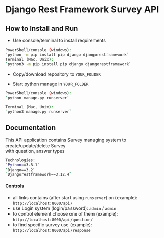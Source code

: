 # Django Rest Framework Survey API

## How to Install and Run
* Use console/terminal to install requirements
```bash
PowerShell/console (windows):
`python -m pip install pip django djangorestframework`
Terminal (Mac, Unix):
`python3 -m pip install pip django djangorestframework`
```
* Copy/download repository to `YOUR_FOLDER`

* Start python manage in `YOUR_FOLDER` <br/>
```bash
PowerShell/console (windows):
`python manage.py runserver`

Terminal (Mac, Unix):
`python3 manage.py runserver`
```

## Documentation
This API application contains Survey managing system to create/update/delete Survey<br>
with question, answer types
```bash
Technologies:
`Python==3.8.1`
`Django==3.2`
`Djangorestframework==3.12.4`
````
#### Controls
* all links contains (after start using `runserver`) on (example): `http://localhost:8000/api/`
* use Login system (login/password): `admin` / `admin`
* to control element choose one of them (example): `http://localhost:8000/api/question/`
* to find specific survey use (example): `http://localhost:8000/api/response`
